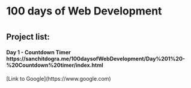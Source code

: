  <h1>100 days of Web Development<h1>
 <h2>Project list:</h2>
<h4>Day 1 - Countdown Timer<br>https://sanchitdogra.me/100daysofWebDevelopment/Day%201%20-%20Countdown%20timer/index.html</h4>
[Link to Google](https://www.google.com)
